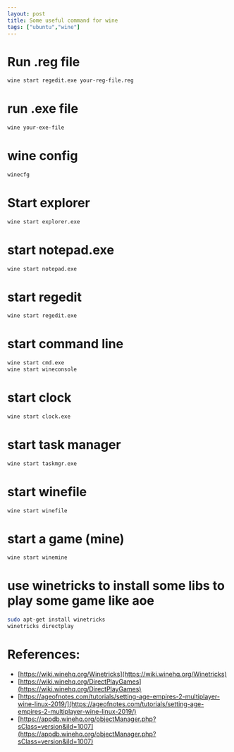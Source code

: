 ```yaml
---
layout: post
title: Some useful command for wine
tags: ["ubuntu","wine"]
---
```



# Run .reg file
```bash
wine start regedit.exe your-reg-file.reg
```

# run .exe file
```bash
wine your-exe-file
```

# wine config
```bash
winecfg
```

# Start explorer
```bash
wine start explorer.exe
```

# start notepad.exe
```bash
wine start notepad.exe
```

# start regedit
```bash
wine start regedit.exe
```

# start command line
```bash
wine start cmd.exe
wine start wineconsole
```

# start clock
```bash
wine start clock.exe
```

# start task manager
```bash
wine start taskmgr.exe
```

# start winefile
```bash
wine start winefile
```

# start a game (mine)
```bash
wine start winemine
```

# use winetricks to install some libs to play some game like aoe
```bash
sudo apt-get install winetricks
winetricks directplay
```

# References:
- [https://wiki.winehq.org/Winetricks](https://wiki.winehq.org/Winetricks)
- [https://wiki.winehq.org/DirectPlayGames](https://wiki.winehq.org/DirectPlayGames)
- [https://ageofnotes.com/tutorials/setting-age-empires-2-multiplayer-wine-linux-2019/](https://ageofnotes.com/tutorials/setting-age-empires-2-multiplayer-wine-linux-2019/)
- [https://appdb.winehq.org/objectManager.php?sClass=version&iId=1007](https://appdb.winehq.org/objectManager.php?sClass=version&iId=1007)
